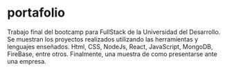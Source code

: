 # portafolio
Trabajo final del bootcamp para FullStack de la Universidad del Desarrollo.
Se muestran los proyectos realizados utilizando las herramientas y lenguajes enseñados. Html, CSS, NodeJs, React, JavaScript, MongoDB, FireBase, entre otros.
Finalmente, una muestra de como presentarse ante una empresa.
